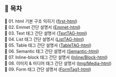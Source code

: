 ## 🤖 목차
📃 01. html 기본 구조 익히기 ([first-html](https://github.com/hyedi3x/html-css/blob/main/html/01.Basic-html/README.md)) <br>
📃 02. Emmet 간단 설명서 ([Emmet-html](https://github.com/hyedi3x/html-css/blob/main/html/02.Emmet/README.md)) <br>
📃 03. Text 태그 간단 설명서 ([TextTAG-html](https://github.com/hyedi3x/html-css/blob/main/html/03.Text-tag/README.md)) <br>
📃 04. List 태그 간단 설명서 ([ListTAG-html](https://github.com/hyedi3x/html-css/blob/main/html/04.List-tag/README.md)) <br>
📃 05. Table 태그 간단 설명서 ([TableTAG-html](https://github.com/hyedi3x/html-css/blob/main/html/05.Table-tag/README.md)) <br>
📃 06. Semantic 태그 간단 설명서 ([Semantic-html](https://github.com/hyedi3x/html-css/blob/main/html/06.Semantic-tag/README.md)) <br>
📃 07. Inline-block 태그 간단 설명서 ([Inline/Block-html](https://github.com/hyedi3x/html-css/blob/main/html/07.Inline-Block/README.md)) <br>
📃 08. 이미지 & 미디어 태그 간단 설명서 ([Img/Media-html](https://github.com/hyedi3x/html-css/blob/main/html/08.Img-Media/README.md)) <br>
📃 09. Form 태그 간단 설명서 ([FormTag1-html](https://github.com/hyedi3x/html-css/blob/main/html/09.Form-tag/README.md)) <br>